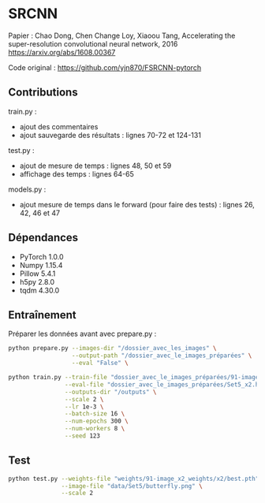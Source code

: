 # SRCNN

Papier :  Chao Dong, Chen Change Loy, Xiaoou Tang, Accelerating the super-resolution convolutional neural network, 2016
https://arxiv.org/abs/1608.00367

Code original : https://github.com/yjn870/FSRCNN-pytorch

## Contributions

train.py :
- ajout des commentaires
- ajout sauvegarde des résultats : lignes 70-72 et 124-131

test.py :
- ajout de mesure de temps : lignes 48, 50 et 59
- affichage des temps : lignes 64-65

models.py :
- ajout mesure de temps dans le forward (pour faire des tests) : lignes 26, 42, 46 et 47

## Dépendances

- PyTorch 1.0.0
- Numpy 1.15.4
- Pillow 5.4.1
- h5py 2.8.0
- tqdm 4.30.0

## Entraînement

Préparer les données avant avec prepare.py :

```bash
python prepare.py --images-dir "/dossier_avec_les_images" \
                  --output-path "/dossier_avec_le_images_préparées" \
                  --eval "False" \
```

```bash
python train.py --train-file "dossier_avec_le_images_préparées/91-image_x2.h5" \
                --eval-file "dossier_avec_le_images_préparées/Set5_x2.h5" \
                --outputs-dir "/outputs" \
                --scale 2 \
                --lr 1e-3 \
                --batch-size 16 \
                --num-epochs 300 \
                --num-workers 8 \
                --seed 123                
```

## Test

```bash
python test.py --weights-file "weights/91-image_x2_weights/x2/best.pth" \
               --image-file "data/Set5/butterfly.png" \
               --scale 2
```
